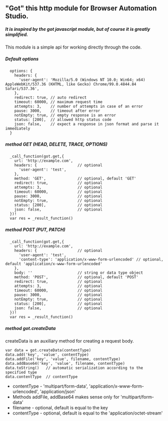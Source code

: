 ## "Got" this http module for Browser Automation Studio. 

##### It is inspired by the got javascript module, but of course it is greatly simplified.


This module is a simple api for working directly through the code.

##### Default options
```
  options: {
    headers: {
      'user-agent': 'Mozilla/5.0 (Windows NT 10.0; Win64; x64) AppleWebKit/537.36 (KHTML, like Gecko) Chrome/99.0.4844.84 Safari/537.36',
    },
    redirect: true, // auto redirect
    timeout: 60000, // maximum request time
    attempts: 3,    // number of attempts in case of an error
    pause: 3000,    // timeout after error
    notEmpty: true, // empty response is an error
    status: [200],  // allowed http status code
    json: false,    // expect a response in json format and parse it immediately
  }
```
##### method GET (HEAD, DELETE, TRACE, OPTIONS)
```
  _call_function(got.get,{
    url: 'http://example.com',
    headers: {                  // optional
      'user-agent': 'test', 
    },
    method: 'GET',              // optional, default 'GET'
    redirect: true,             // optional
    attempts: 3,                // optional
    timeout: 60000,             // optional
    pause: 3000,                // optional
    notEmpty: true,             // optional
    status: [200],              // optional
    json: false,                // optional
  })!
  var res = _result_function()
```
##### method POST (PUT, PATCH)
```
  _call_function(got.get,{
    url: 'http://example.com',
    headers: {                  // optional
      'user-agent': 'test',
      'content-type': 'application/x-www-form-urlencoded' // optional, default 'application/x-www-form-urlencoded'
    },
    body: ''                    // string or data type object
    method: 'POST',             // optional, default 'POST'
    redirect: true,             // optional
    attempts: 3,                // optional
    timeout: 60000,             // optional
    pause: 3000,                // optional
    notEmpty: true,             // optional
    status: [200],              // optional
    json: false,                // optional
  })!
  var res = _result_function()
```

##### method got.createData

createData is an auxiliary method for creating a request body.
```
var data = got.createData(contentType)
data.add('key', 'value', contentType)
data.addFile('key', 'value', filename, contentType)
data.addBase64('key', 'value', filename, contentType)
data.toString()   // automatic serialization according to the specified type
data.contentType  // contentType
```
+ contentType - 'multipart/form-data', 'application/x-www-form-urlencoded', 'application/json'
+ Methods  addFile, addBase64 makes sense only for 'multipart/form-data'
+ filename - optional, default is equal to the key
+ contentType - optional, default is equal to the 'application/octet-stream'
